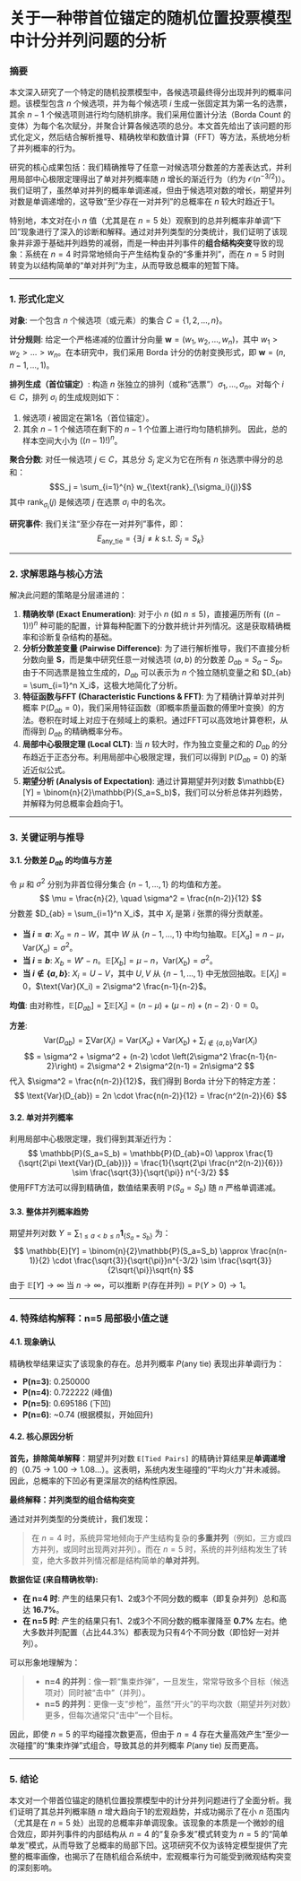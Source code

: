# 关于一种带首位锚定的随机位置投票模型中计分并列问题的分析

### 摘要

本文深入研究了一个特定的随机投票模型中，各候选项最终得分出现并列的概率问题。该模型包含 $n$ 个候选项，并为每个候选项 $i$ 生成一张固定其为第一名的选票，其余 $n-1$ 个候选项则进行均匀随机排序。我们采用位置计分法（Borda Count 的变体）为每个名次赋分，并聚合计算各候选项的总分。本文首先给出了该问题的形式化定义，然后结合解析推导、精确枚举和数值计算（FFT）等方法，系统地分析了并列概率的行为。

研究的核心成果包括：我们精确推导了任意一对候选项分数差的方差表达式，并利用局部中心极限定理得出了单对并列概率随 $n$ 增长的渐近行为（约为 $\mathcal{O}(n^{-3/2})$）。我们证明了，虽然单对并列的概率单调递减，但由于候选项对数的增长，期望并列对数是单调递增的，这导致“至少存在一对并列”的总概率在 $n$ 较大时趋近于1。

特别地，本文对在小 $n$ 值（尤其是在 $n=5$ 处）观察到的总并列概率非单调“下凹”现象进行了深入的诊断和解释。通过对并列类型的分类统计，我们证明了该现象并非源于基础并列趋势的减弱，而是一种由并列事件的**组合结构突变**导致的现象：系统在 $n=4$ 时异常地倾向于产生结构复杂的“多重并列”，而在 $n=5$ 时则转变为以结构简单的“单对并列”为主，从而导致总概率的短暂下降。

---

### 1. 形式化定义

**对象**:
一个包含 $n$ 个候选项（或元素）的集合 $C = \{1, 2, \dots, n\}$。

**计分规则**:
给定一个严格递减的位置计分向量 $\mathbf{w} = (w_1, w_2, \dots, w_n)$，其中 $w_1 > w_2 > \dots > w_n$。在本研究中，我们采用 Borda 计分的仿射变换形式，即 $\mathbf{w} = (n, n-1, \dots, 1)$。

**排列生成（首位锚定）**:
构造 $n$ 张独立的排列（或称“选票”）$\sigma_1, \dots, \sigma_n$。对每个 $i \in C$，排列 $\sigma_i$ 的生成规则如下：
1. 候选项 $i$ 被固定在第1名（首位锚定）。
2. 其余 $n-1$ 个候选项在剩下的 $n-1$ 个位置上进行均匀随机排列。
因此，总的样本空间大小为 $((n-1)!)^n$。

**聚合分数**:
对任一候选项 $j \in C$，其总分 $S_j$ 定义为它在所有 $n$ 张选票中得分的总和：
$$S_j = \sum_{i=1}^{n} w_{\text{rank}_{\sigma_i}(j)}$$
其中 $\text{rank}_{\sigma_i}(j)$ 是候选项 $j$ 在选票 $\sigma_i$ 中的名次。

**研究事件**:
我们关注“至少存在一对并列”事件，即：
$$ E_{\text{any_tie}} = \{ \exists \, j \neq k \text{ s.t. } S_j = S_k \} $$

---

### 2. 求解思路与核心方法

解决此问题的策略是分层递进的：
1.  **精确枚举 (Exact Enumeration)**: 对于小 $n$ (如 $n \le 5$)，直接遍历所有 $((n-1)!)^n$ 种可能的配置，计算每种配置下的分数并统计并列情况。这是获取精确概率和诊断复杂结构的基础。
2.  **分析分数差变量 (Pairwise Difference)**: 为了进行解析推导，我们不直接分析分数向量 $\mathbf{S}$，而是集中研究任意一对候选项 $(a, b)$ 的分数差 $D_{ab} = S_a - S_b$。由于不同选票是独立生成的，$D_{ab}$ 可以表示为 $n$ 个独立随机变量之和 $D_{ab} = \sum_{i=1}^n X_i$，这极大地简化了分析。
3.  **特征函数与FFT (Characteristic Functions & FFT)**: 为了精确计算单对并列概率 $\mathbb{P}(D_{ab}=0)$，我们采用特征函数（即概率质量函数的傅里叶变换）的方法。卷积在时域上对应于在频域上的乘积。通过FFT可以高效地计算卷积，从而得到 $D_{ab}$ 的精确概率分布。
4.  **局部中心极限定理 (Local CLT)**: 当 $n$ 较大时，作为独立变量之和的 $D_{ab}$ 的分布趋近于正态分布。利用局部中心极限定理，我们可以得到 $\mathbb{P}(D_{ab}=0)$ 的渐近近似公式。
5.  **期望分析 (Analysis of Expectation)**: 通过计算期望并列对数 $\mathbb{E}[Y] = \binom{n}{2}\mathbb{P}(S_a=S_b)$，我们可以分析总体并列趋势，并解释为何总概率会趋向于1。

---

### 3. 关键证明与推导

#### 3.1. 分数差 $D_{ab}$ 的均值与方差

令 $\mu$ 和 $\sigma^2$ 分别为非首位得分集合 $\{n-1, \dots, 1\}$ 的均值和方差。
$$ \mu = \frac{n}{2}, \quad \sigma^2 = \frac{n(n-2)}{12} $$
分数差 $D_{ab} = \sum_{i=1}^n X_i$，其中 $X_i$ 是第 $i$ 张票的得分贡献差。
- **当 $i=a$**: $X_a = n - W$，其中 $W$ 从 $\{n-1, \dots, 1\}$ 中均匀抽取。$\mathbb{E}[X_a] = n-\mu$，$\text{Var}(X_a)=\sigma^2$。
- **当 $i=b$**: $X_b = W' - n$。$\mathbb{E}[X_b] = \mu-n$，$\text{Var}(X_b)=\sigma^2$。
- **当 $i \notin \{a, b\}$**: $X_i = U-V$，其中 $U,V$ 从 $\{n-1, \dots, 1\}$ 中无放回抽取。$\mathbb{E}[X_i]=0$，$\text{Var}(X_i) = 2\sigma^2 \frac{n-1}{n-2}$。

**均值**: 由对称性，$\mathbb{E}[D_{ab}] = \sum \mathbb{E}[X_i] = (n-\mu) + (\mu-n) + (n-2) \cdot 0 = 0$。

**方差**:
$$ \text{Var}(D_{ab}) = \sum \text{Var}(X_i) = \text{Var}(X_a) + \text{Var}(X_b) + \sum_{i \notin \{a,b\}} \text{Var}(X_i) $$
$$ = \sigma^2 + \sigma^2 + (n-2) \cdot \left(2\sigma^2 \frac{n-1}{n-2}\right) = 2\sigma^2 + 2\sigma^2(n-1) = 2n\sigma^2 $$
代入 $\sigma^2 = \frac{n(n-2)}{12}$，我们得到 Borda 计分下的特定方差：
$$ \text{Var}(D_{ab}) = 2n \cdot \frac{n(n-2)}{12} = \frac{n^2(n-2)}{6} $$

#### 3.2. 单对并列概率

利用局部中心极限定理，我们得到其渐近行为：
$$ \mathbb{P}(S_a=S_b) = \mathbb{P}(D_{ab}=0) \approx \frac{1}{\sqrt{2\pi \text{Var}(D_{ab})}} = \frac{1}{\sqrt{2\pi \frac{n^2(n-2)}{6}}} \sim \frac{\sqrt{3}}{\sqrt{\pi}} n^{-3/2} $$
使用FFT方法可以得到精确值，数值结果表明 $\mathbb{P}(S_a=S_b)$ 随 $n$ 严格单调递减。

#### 3.3. 整体并列概率趋势

期望并列对数 $Y = \sum_{1 \le a < b \le n} \mathbf{1}_{\{S_a=S_b\}}$ 为：
$$ \mathbb{E}[Y] = \binom{n}{2}\mathbb{P}(S_a=S_b) \approx \frac{n(n-1)}{2} \cdot \frac{\sqrt{3}}{\sqrt{\pi}}n^{-3/2} \sim \frac{\sqrt{3}}{2\sqrt{\pi}}\sqrt{n} $$
由于 $\mathbb{E}[Y] \to \infty$ 当 $n \to \infty$，可以推断 $\mathbb{P}(\text{存在并列}) = \mathbb{P}(Y>0) \to 1$。

---

### 4. 特殊结构解释：n=5 局部极小值之谜

#### 4.1. 现象确认

精确枚举结果证实了该现象的存在。总并列概率 $P(\text{any tie})$ 表现出非单调行为：
- **P(n=3)**: 0.250000
- **P(n=4)**: 0.722222 (峰值)
- **P(n=5)**: 0.695186 (下凹)
- **P(n=6)**: ~0.74 (根据模拟，开始回升)

#### 4.2. 核心原因分析

**首先，排除简单解释**：期望并列对数 `E[Tied Pairs]` 的精确计算结果是**单调递增**的（0.75 → 1.00 → 1.08...）。这表明，系统内发生碰撞的“平均火力”并未减弱。因此，总概率的下凹必有更深层次的结构性原因。

**最终解释：并列类型的组合结构突变**

通过对并列类型的分类统计，我们发现：
> 在 $n=4$ 时，系统异常地倾向于产生结构复杂的**多重并列**（例如，三方或四方并列，或同时出现两对并列）。而在 $n=5$ 时，系统的并列结构发生了转变，绝大多数并列情况都是结构简单的**单对并列**。

**数据佐证 (来自精确枚举):**
- **在 n=4 时**: 产生的结果只有1、2或3个不同分数的概率（即复杂并列）总和高达 **16.7%**。
- **在 n=5 时**: 产生的结果只有1、2或3个不同分数的概率骤降至 **0.7%** 左右。绝大多数并列配置（占比44.3%）都表现为只有4个不同分数（即恰好一对并列）。

可以形象地理解为：
> - **n=4 的并列**：像一颗“集束炸弹”，一旦发生，常常导致多个目标（候选项对）同时被“击中”（并列）。
> - **n=5 的并列**：更像一支“步枪”，虽然“开火”的平均次数（期望并列对数）更多，但每次通常只“击中”一个目标。

因此，即使 $n=5$ 的平均碰撞次数更高，但由于 $n=4$ 存在大量高效产生“至少一次碰撞”的“集束炸弹”式组合，导致其总的并列概率 $P(\text{any tie})$ 反而更高。

---

### 5. 结论

本文对一个带首位锚定的随机位置投票模型中的计分并列问题进行了全面分析。我们证明了其总并列概率随 $n$ 增大趋向于1的宏观趋势，并成功揭示了在小 $n$ 范围内（尤其是在 $n=5$ 处）出现的总概率非单调现象。该现象的本质是一个微妙的组合效应，即并列事件的内部结构从 $n=4$ 的“复杂多发”模式转变为 $n=5$ 的“简单单发”模式，从而导致了总概率的局部下凹。这项研究不仅为该特定模型提供了完整的概率画像，也揭示了在随机组合系统中，宏观概率行为可能受到微观结构突变的深刻影响。

